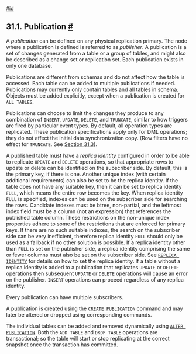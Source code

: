 [#id](#LOGICAL-REPLICATION-PUBLICATION)

## 31.1. Publication [#](#LOGICAL-REPLICATION-PUBLICATION)

A *publication* can be defined on any physical replication primary. The node where a publication is defined is referred to as *publisher*. A publication is a set of changes generated from a table or a group of tables, and might also be described as a change set or replication set. Each publication exists in only one database.

Publications are different from schemas and do not affect how the table is accessed. Each table can be added to multiple publications if needed. Publications may currently only contain tables and all tables in schema. Objects must be added explicitly, except when a publication is created for `ALL TABLES`.

Publications can choose to limit the changes they produce to any combination of `INSERT`, `UPDATE`, `DELETE`, and `TRUNCATE`, similar to how triggers are fired by particular event types. By default, all operation types are replicated. These publication specifications apply only for DML operations; they do not affect the initial data synchronization copy. (Row filters have no effect for `TRUNCATE`. See [Section 31.3](logical-replication-row-filter)).

A published table must have a *replica identity* configured in order to be able to replicate `UPDATE` and `DELETE` operations, so that appropriate rows to update or delete can be identified on the subscriber side. By default, this is the primary key, if there is one. Another unique index (with certain additional requirements) can also be set to be the replica identity. If the table does not have any suitable key, then it can be set to replica identity `FULL`, which means the entire row becomes the key. When replica identity `FULL` is specified, indexes can be used on the subscriber side for searching the rows. Candidate indexes must be btree, non-partial, and the leftmost index field must be a column (not an expression) that references the published table column. These restrictions on the non-unique index properties adhere to some of the restrictions that are enforced for primary keys. If there are no such suitable indexes, the search on the subscriber side can be very inefficient, therefore replica identity `FULL` should only be used as a fallback if no other solution is possible. If a replica identity other than `FULL` is set on the publisher side, a replica identity comprising the same or fewer columns must also be set on the subscriber side. See [`REPLICA IDENTITY`](sql-altertable#SQL-ALTERTABLE-REPLICA-IDENTITY) for details on how to set the replica identity. If a table without a replica identity is added to a publication that replicates `UPDATE` or `DELETE` operations then subsequent `UPDATE` or `DELETE` operations will cause an error on the publisher. `INSERT` operations can proceed regardless of any replica identity.

Every publication can have multiple subscribers.

A publication is created using the [`CREATE PUBLICATION`](sql-createpublication) command and may later be altered or dropped using corresponding commands.

The individual tables can be added and removed dynamically using [`ALTER PUBLICATION`](sql-alterpublication). Both the `ADD TABLE` and `DROP TABLE` operations are transactional; so the table will start or stop replicating at the correct snapshot once the transaction has committed.